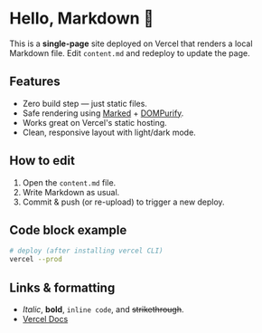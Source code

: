 # Hello, Markdown 👋

This is a **single-page** site deployed on Vercel that renders a local Markdown file.
Edit `content.md` and redeploy to update the page.

## Features
- Zero build step — just static files.
- Safe rendering using [Marked](https://marked.js.org/) + [DOMPurify](https://github.com/cure53/DOMPurify).
- Works great on Vercel's static hosting.
- Clean, responsive layout with light/dark mode.

## How to edit
1. Open the `content.md` file.
2. Write Markdown as usual.
3. Commit & push (or re-upload) to trigger a new deploy.

## Code block example
```bash
# deploy (after installing vercel CLI)
vercel --prod
```

## Links & formatting
- _Italic_, **bold**, `inline code`, and ~~strikethrough~~.
- [Vercel Docs](https://vercel.com/docs)
